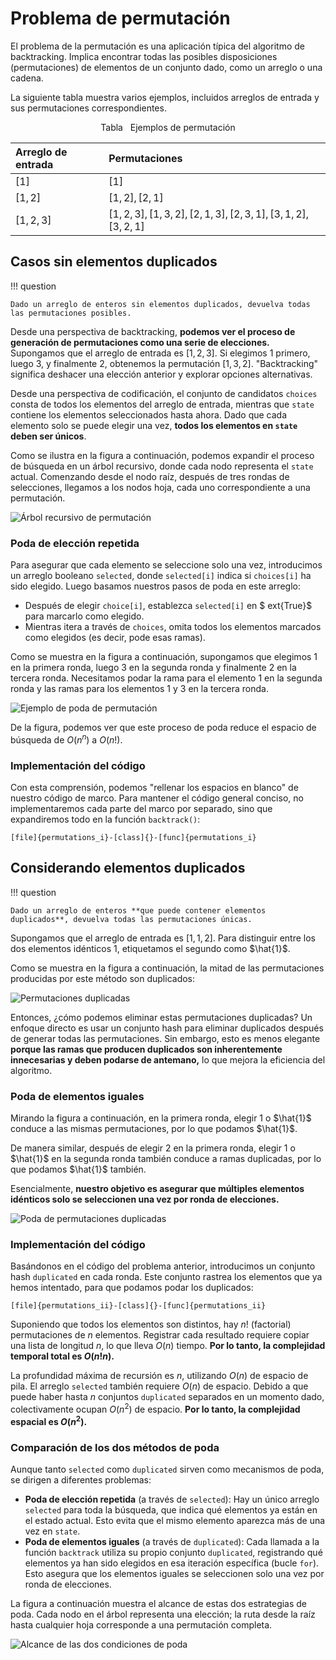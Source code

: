 # Problema de permutación

El problema de la permutación es una aplicación típica del algoritmo de backtracking. Implica encontrar todas las posibles disposiciones (permutaciones) de elementos de un conjunto dado, como un arreglo o una cadena.

La siguiente tabla muestra varios ejemplos, incluidos arreglos de entrada y sus permutaciones correspondientes.

<p align="center"> Tabla <id> &nbsp; Ejemplos de permutación </p>

| Arreglo de entrada | Permutaciones                                                       |
| :---------- | :----------------------------------------------------------------- |
| $[1]$       | $[1]$                                                              |
| $[1, 2]$    | $[1, 2], [2, 1]$                                                   |
| $[1, 2, 3]$ | $[1, 2, 3], [1, 3, 2], [2, 1, 3], [2, 3, 1], [3, 1, 2], [3, 2, 1]$ |

## Casos sin elementos duplicados

!!! question

    Dado un arreglo de enteros sin elementos duplicados, devuelva todas las permutaciones posibles.

Desde una perspectiva de backtracking, **podemos ver el proceso de generación de permutaciones como una serie de elecciones.** Supongamos que el arreglo de entrada es $[1, 2, 3]$. Si elegimos $1$ primero, luego $3$, y finalmente $2$, obtenemos la permutación $[1, 3, 2]$. "Backtracking" significa deshacer una elección anterior y explorar opciones alternativas.

Desde una perspectiva de codificación, el conjunto de candidatos `choices` consta de todos los elementos del arreglo de entrada, mientras que `state` contiene los elementos seleccionados hasta ahora. Dado que cada elemento solo se puede elegir una vez, **todos los elementos en `state` deben ser únicos**.

Como se ilustra en la figura a continuación, podemos expandir el proceso de búsqueda en un árbol recursivo, donde cada nodo representa el `state` actual. Comenzando desde el nodo raíz, después de tres rondas de selecciones, llegamos a los nodos hoja, cada uno correspondiente a una permutación.

![Árbol recursivo de permutación](permutations_problem.assets/permutations_i.png)

### Poda de elección repetida

Para asegurar que cada elemento se seleccione solo una vez, introducimos un arreglo booleano `selected`, donde `selected[i]` indica si `choices[i]` ha sido elegido. Luego basamos nuestros pasos de poda en este arreglo:

-   Después de elegir `choice[i]`, establezca `selected[i]` en $	ext{True}$ para marcarlo como elegido.
-   Mientras itera a través de `choices`, omita todos los elementos marcados como elegidos (es decir, pode esas ramas).

Como se muestra en la figura a continuación, supongamos que elegimos 1 en la primera ronda, luego 3 en la segunda ronda y finalmente 2 en la tercera ronda. Necesitamos podar la rama para el elemento 1 en la segunda ronda y las ramas para los elementos 1 y 3 en la tercera ronda.

![Ejemplo de poda de permutación](permutations_problem.assets/permutations_i_pruning.png)

De la figura, podemos ver que este proceso de poda reduce el espacio de búsqueda de $O(n^n)$ a $O(n!)$.

### Implementación del código

Con esta comprensión, podemos "rellenar los espacios en blanco" de nuestro código de marco. Para mantener el código general conciso, no implementaremos cada parte del marco por separado, sino que expandiremos todo en la función `backtrack()`:

```src
[file]{permutations_i}-[class]{}-[func]{permutations_i}
```

## Considerando elementos duplicados

!!! question

    Dado un arreglo de enteros **que puede contener elementos duplicados**, devuelva todas las permutaciones únicas.

Supongamos que el arreglo de entrada es $[1, 1, 2]$. Para distinguir entre los dos elementos idénticos $1$, etiquetamos el segundo como $\hat{1}$.

Como se muestra en la figura a continuación, la mitad de las permutaciones producidas por este método son duplicados:

![Permutaciones duplicadas](permutations_problem.assets/permutations_ii.png)

Entonces, ¿cómo podemos eliminar estas permutaciones duplicadas? Un enfoque directo es usar un conjunto hash para eliminar duplicados después de generar todas las permutaciones. Sin embargo, esto es menos elegante **porque las ramas que producen duplicados son inherentemente innecesarias y deben podarse de antemano,** lo que mejora la eficiencia del algoritmo.

### Poda de elementos iguales

Mirando la figura a continuación, en la primera ronda, elegir $1$ o $\hat{1}$ conduce a las mismas permutaciones, por lo que podamos $\hat{1}$.

De manera similar, después de elegir $2$ en la primera ronda, elegir $1$ o $\hat{1}$ en la segunda ronda también conduce a ramas duplicadas, por lo que podamos $\hat{1}$ también.

Esencialmente, **nuestro objetivo es asegurar que múltiples elementos idénticos solo se seleccionen una vez por ronda de elecciones.**

![Poda de permutaciones duplicadas](permutations_problem.assets/permutations_ii_pruning.png)

### Implementación del código

Basándonos en el código del problema anterior, introducimos un conjunto hash `duplicated` en cada ronda. Este conjunto rastrea los elementos que ya hemos intentado, para que podamos podar los duplicados:

```src
[file]{permutations_ii}-[class]{}-[func]{permutations_ii}
```

Suponiendo que todos los elementos son distintos, hay $n!$ (factorial) permutaciones de $n$ elementos. Registrar cada resultado requiere copiar una lista de longitud $n$, lo que lleva $O(n)$ tiempo. **Por lo tanto, la complejidad temporal total es $O(n!n)$.**

La profundidad máxima de recursión es $n$, utilizando $O(n)$ de espacio de pila. El arreglo `selected` también requiere $O(n)$ de espacio. Debido a que puede haber hasta $n$ conjuntos `duplicated` separados en un momento dado, colectivamente ocupan $O(n^2)$ de espacio. **Por lo tanto, la complejidad espacial es $O(n^2)$.**

### Comparación de los dos métodos de poda

Aunque tanto `selected` como `duplicated` sirven como mecanismos de poda, se dirigen a diferentes problemas:

-   **Poda de elección repetida** (a través de `selected`): Hay un único arreglo `selected` para toda la búsqueda, que indica qué elementos ya están en el estado actual. Esto evita que el mismo elemento aparezca más de una vez en `state`.
-   **Poda de elementos iguales** (a través de `duplicated`): Cada llamada a la función `backtrack` utiliza su propio conjunto `duplicated`, registrando qué elementos ya han sido elegidos en esa iteración específica (bucle `for`). Esto asegura que los elementos iguales se seleccionen solo una vez por ronda de elecciones.

La figura a continuación muestra el alcance de estas dos estrategias de poda. Cada nodo en el árbol representa una elección; la ruta desde la raíz hasta cualquier hoja corresponde a una permutación completa.

![Alcance de las dos condiciones de poda](permutations_problem.assets/permutations_ii_pruning_summary.png)

